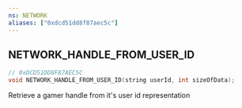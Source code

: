 ```yaml
---
ns: NETWORK
aliases: ["0xdcd51dd8f87aec5c"]
---
```

## NETWORK_HANDLE_FROM_USER_ID

```c
// 0xDCD51DD8F87AEC5C
void NETWORK_HANDLE_FROM_USER_ID(string userId, int sizeOfData);
```

Retrieve a gamer handle from it's user id representation

